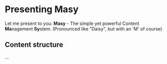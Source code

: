 Presenting Masy
================

Let me present to you: **Masy** - The simple yet powerful Content **Ma**nagement **Sy**stem. (Pronounced like "Daisy", but with an 'M' of course)

## Content structure

...